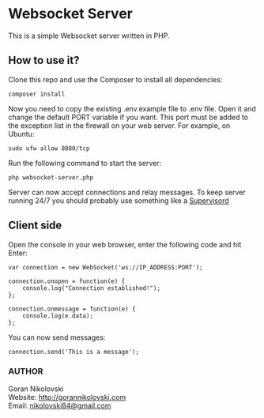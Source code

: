 # Websocket Server

This is a simple Websocket server written in PHP.

## How to use it?

Clone this repo and use the Composer to install all dependencies:

```
composer install
```

Now you need to copy the existing .env.example file to .env file. Open it and 
change the default PORT variable if you want. This port must be added to the 
exception list in the firewall on your web server. For example, on Ubuntu:

```
sudo ufw allow 8080/tcp
```

Run the following command to start the server:

```
php websocket-server.php
```

Server can now accept connections and relay messages. To keep server running 
24/7 you should probably use something like a [Supervisord](http://supervisord.org)

## Client side

Open the console in your web browser, enter the following code and hit Enter:

```
var connection = new WebSocket('ws://IP_ADDRESS:PORT');

connection.onopen = function(e) {
    console.log("Connection established!");
};

connection.onmessage = function(e) {
    console.log(e.data);
};
```

You can now send messages:

```
connection.send('This is a message');
```

### AUTHOR

Goran Nikolovski  
Website: http://gorannikolovski.com  
Email: nikolovski84@gmail.com  

